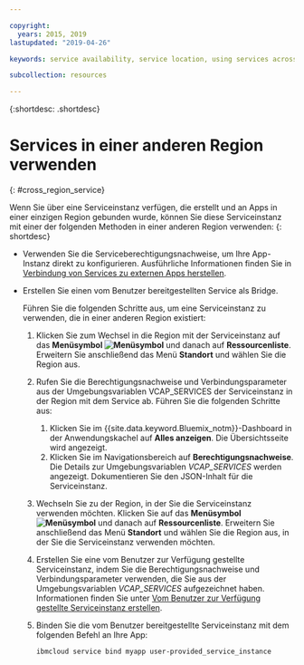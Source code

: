 ```yaml
---

copyright:
  years: 2015, 2019
lastupdated: "2019-04-26"

keywords: service availability, service location, using services across regions

subcollection: resources

---
```


{:shortdesc: .shortdesc}

# Services in einer anderen Region verwenden
{: #cross_region_service}

Wenn Sie über eine Serviceinstanz verfügen, die erstellt und an Apps in einer einzigen Region gebunden wurde, können Sie diese Serviceinstanz mit einer der folgenden Methoden in einer anderen Region verwenden:
{: shortdesc}

  * Verwenden Sie die Serviceberechtigungsnachweise, um Ihre App-Instanz direkt zu konfigurieren. Ausführliche Informationen finden Sie in [Verbindung von Services zu externen Apps herstellen](/docs/resources?topic=resources-externalapp#externalapp).
  * Erstellen Sie einen vom Benutzer bereitgestellten Service als Bridge.

	Führen Sie die folgenden Schritte aus, um eine Serviceinstanz zu verwenden, die in einer anderen Region existiert:

      1. Klicken Sie zum Wechsel in die Region mit der Serviceinstanz auf das **Menüsymbol ![Menüsymbol](../icons/icon_hamburger.svg)** und danach auf **Ressourcenliste**. Erweitern Sie anschließend das Menü **Standort** und wählen Sie die Region aus.

      2. Rufen Sie die Berechtigungsnachweise und Verbindungsparameter aus der Umgebungsvariablen VCAP_SERVICES der Serviceinstanz in der Region mit dem Service ab. Führen Sie die folgenden Schritte aus:

	       1. Klicken Sie im {{site.data.keyword.Bluemix_notm}}-Dashboard in der Anwendungskachel auf **Alles anzeigen**. Die Übersichtsseite wird angezeigt.
	       2. Klicken Sie im Navigationsbereich auf **Berechtigungsnachweise**. Die Details zur Umgebungsvariablen *VCAP_SERVICES* werden angezeigt. Dokumentieren Sie den JSON-Inhalt für die Serviceinstanz.

      3. Wechseln Sie zu der Region, in der Sie die Serviceinstanz verwenden möchten. Klicken Sie auf das **Menüsymbol ![Menüsymbol](../icons/icon_hamburger.svg)** und danach auf **Ressourcenliste**. Erweitern Sie anschließend das Menü **Standort** und wählen Sie die Region aus, in der Sie die Serviceinstanz verwenden möchten.

      4. Erstellen Sie eine vom Benutzer zur Verfügung gestellte Serviceinstanz, indem Sie die Berechtigungsnachweise und Verbindungsparameter verwenden, die Sie aus der Umgebungsvariablen *VCAP_SERVICES* aufgezeichnet haben. Informationen finden Sie unter [Vom Benutzer zur Verfügung gestellte Serviceinstanz erstellen](/docs/apps/tutorials?topic=creating-apps-add-resource#user_provide_services). 

      5. Binden Sie die vom Benutzer bereitgestellte Serviceinstanz mit dem folgenden Befehl an Ihre App:

	     ```
	     ibmcloud service bind myapp user-provided_service_instance
	     ```
